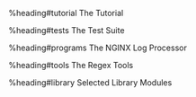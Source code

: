 %heading#tutorial The Tutorial

%heading#tests The Test Suite

%heading#programs The NGINX Log Processor

%heading#tools The Regex Tools

%heading#library Selected Library Modules
